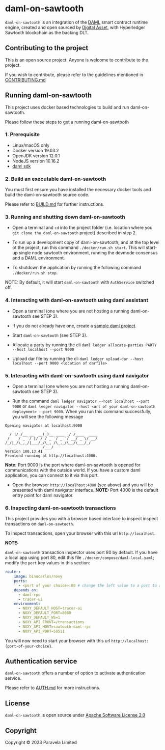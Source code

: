 # daml-on-sawtooth

`daml-on-sawtooth` is an integration of the [DAML](https://daml.com/) smart contract runtime engine, created and open sourced by [Digital Asset](https://digitalasset.com/), with Hyperledger Sawtooth blockchain as the backing DLT.

## Contributing to the project

This is an open source project. Anyone is welcome to contribute to the project.

If you wish to contribute, please refer to the guidelines mentioned in [CONTRIBUTING.md](CONTRIBUTING.md)

## Running daml-on-sawtooth

This project uses docker based technologies to build and run daml-on-sawtooth.

Please follow these steps to get a running daml-on-sawtooth

### 1. Prerequisite

* Linux/macOS only
* Docker version 19.03.2
* OpenJDK version 12.0.1
* NodeJS version 10.16.2
* [daml sdk](https://docs.daml.com/getting-started/installation.html)

### 2. Build an executable daml-on-sawtooth

You must first ensure you have installed the necessary docker tools and build the daml-on-sawtooth source code.

Please refer to [BUILD.md](./BUILD.md) for further instructions.

### 3. Running and shutting down daml-on-sawtooth

* Open a terminal and `cd` into the project folder (i.e. location where you `git clone the daml-on-sawtooth` project) described in step 2.

* To run up a development copy of daml-on-sawtooth, and at the top level ot the project, run this command `./docker/run.sh start`. This will start-up single node sawtooth environment, running the devmode consensus and a DAML environment.

* To shutdown the application by running the following command `./docker/run.sh stop`.

NOTE: By default, it will start `daml-on-sawtooth` with `AuthService` switched off.

### 4. Interacting with daml-on-sawtooth using daml assistant

* Open a terminal (one where you are not hosting a running daml-on-sawtooth see STEP 3).

* If you do not already have one, create a [sample daml project](https://docs.daml.com/getting-started/quickstart.html).

* Start `daml-on-sawtooth` (see STEP 3).

* Allocate a party by running the cli `daml ledger allocate-parties PARTY --host localhost --port 9000`

* Upload dar file by running the cli `daml ledger upload-dar --host localhost --port 9000 <location of darfile>`

### 5. Interacting with daml-on-sawtooth using daml navigator

* Open a terminal (one where you are not hosting a running daml-on-sawtooth see STEP 3).

* Run the command `daml ledger navigator --host localhost --port 9000` or `daml ledger navigator --host <url of your daml-on-sawtooth deployment> --port 9000`. When you run this command successfully, you will see the following message

```text
Opening navigator at localhost:9000
   _  __          _           __
  / |/ /__ __  __(_)__ ____ _/ /____  ____
 /    / _ `/ |/ / / _ `/ _ `/ __/ _ \/ __/
/_/|_/\_,_/|___/_/\_, /\_,_/\__/\___/_/
                 /___/
Version 100.13.41
Frontend running at http://localhost:4000.
```

**Note:** Port 9000 is the port where daml-on-sawtooth is opened for communications with the outside world. If you have a custom daml application, you can connect to it via this port.

* Open the browser `http://localhost:4000` (see above) and you will be presented with daml navigator interface. **NOTE:** Port 4000 is the default entry point for daml navigator.

### 6. Inspecting daml-on-sawtooth transactions

This project provides you with a browser based interface to inspect inspect transactions on `daml-on-sawtooth`.  

To inspect transactions, open your browser with this url `http://localhost`.

**NOTE:**

`daml-on-sawtooth` transaction inspector uses port 80 by default. If you have a local app using port 80, edit this file `./docker/compose/daml-local.yaml`; modify the `port` key values in this section:

```yaml  
router:
    image: binocarlos/noxy
    ports:
      - <port of your choice>:80 # change the left value to a port to avoid clashing
    depends_on:
      - daml-rpc
      - tracer-ui
    environment:
      - NOXY_DEFAULT_HOST=tracer-ui
      - NOXY_DEFAULT_PORT=8080
      - NOXY_DEFAULT_WS=1
      - NOXY_API_FRONT=/transactions
      - NOXY_API_HOST=sawtooth-daml-rpc
      - NOXY_API_PORT=50511
```

You will now need to start your browser with this url `http://localhost:{port-of-your-choice}`.

## Authentication service

`daml-on-sawtooth` offers a number of option to activate authentication service.

Please refer to [AUTH.md](./AUTH.md) for more instructions.

## License

`daml-on-sawtooth` is open source under [Apache Software License 2.0](https://www.apache.org/licenses/LICENSE-2.0)

## Copyright

Copyright © 2023 Paravela Limited
